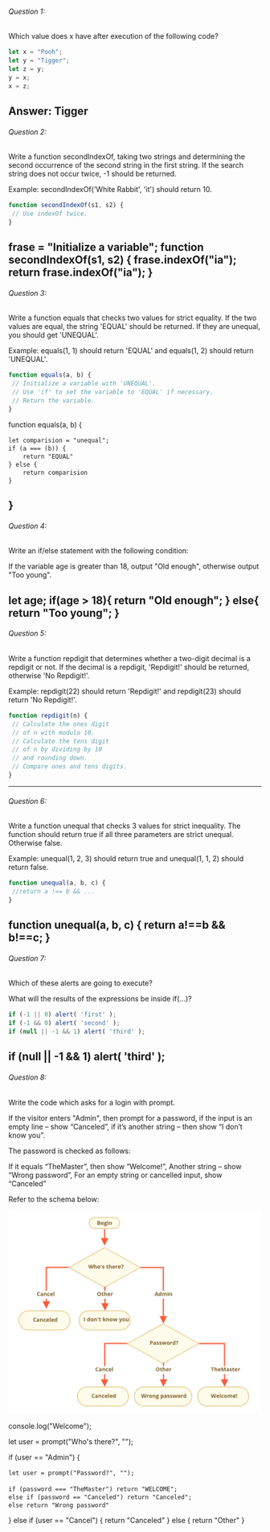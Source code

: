 ###### Question 1:
Which value does x have after
execution of the following code?
 
```js
let x = "Pooh";
let y = "Tigger";
let z = y;
y = x;
x = z;
```

Answer: Tigger
---
 
###### Question 2:
Write a function secondIndexOf, taking two strings
and determining the second occurrence of the second
string in the first string. If the search string
does not occur twice, -1 should be returned.
 
Example: secondIndexOf('White Rabbit', 'it') should return 10.
 
```js
function secondIndexOf(s1, s2) {
 // Use indexOf twice.
}
```
frase = "Initialize a variable";
function secondIndexOf(s1, s2) {
    frase.indexOf("ia");
    return frase.indexOf("ia");
}
---
###### Question 3:
Write a function equals that checks two values
for strict equality. If the two values are equal,
the string 'EQUAL' should be returned. If they
are unequal, you should get 'UNEQUAL'.
 
Example: equals(1, 1) should return 'EQUAL' and equals(1, 2)
should return 'UNEQUAL'.
 
```js
function equals(a, b) {
 // Initialize a variable with 'UNEQUAL'.
 // Use 'if' to set the variable to 'EQUAL' if necessary.
 // Return the variable.
}
```
function equals(a, b) {
 
    let comparision = "unequal";
    if (a === (b)) {
        return "EQUAL"
    } else {
        return comparision
    }
}
---
###### Question 4:
Write an if/else statement with the following condition:
 
If the variable age is greater than 18, output "Old enough",
otherwise output "Too young".

let age;
if(age > 18){
    return "Old enough";
}
else{
    return "Too young";
}
---
###### Question 5:
Write a function repdigit that determines whether a two-digit
decimal is a repdigit or not. If the decimal is a repdigit,
'Repdigit!' should be returned, otherwise 'No Repdigit!'.
 
Example: repdigit(22) should return 'Repdigit!' and repdigit(23)
should return 'No Repdigit!'.
 
```js
function repdigit(n) {
 // Calculate the ones digit
 // of n with modulo 10.
 // Calculate the tens digit
 // of n by dividing by 10
 // and rounding down.
 // Compare ones and tens digits.
}
```
 
---
###### Question 6:
Write a function unequal that checks 3 values for strict inequality.
The function should return true if all three parameters are strict
unequal. Otherwise false.
 
Example: unequal(1, 2, 3) should return true and unequal(1, 1, 2)
should return false.
 
```js
function unequal(a, b, c) {
 //return a !== b && ...
}
```

function unequal(a, b, c) {
 return a!==b && b!==c;
}
---
 
###### Question 7:
Which of these alerts are going to execute?
 
What will the results of the expressions be inside if(...)?
 
```js
if (-1 || 0) alert( 'first' );
if (-1 && 0) alert( 'second' );
if (null || -1 && 1) alert( 'third' );
```
 
 if (null || -1 && 1) alert( 'third' );
---
 
###### Question 8:
Write the code which asks for a login with prompt.
 
If the visitor enters "Admin", then prompt for a password,
if the input is an empty line – show “Canceled”, if it’s
another string – then show “I don’t know you”.
 
The password is checked as follows:
 
If it equals “TheMaster”, then show “Welcome!”,
Another string – show “Wrong password”,
For an empty string or cancelled input, show “Canceled”
 
Refer to the schema below:

![flow-chart](./flow-chart.png)



console.log("Welcome");

let user = prompt("Who's there?", "");

if (user == "Admin") {

    let user = prompt("Password?", "");

    if (password === "TheMaster") return "WELCOME";
    else if (password == "Canceled") return "Canceled";
    else return "Wrong password"

}
else if (user == "Cancel") {
    return "Canceled"
}
else {
    return "Other"
}
